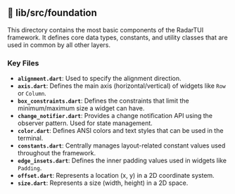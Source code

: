 ## 📁 lib/src/foundation

This directory contains the most basic components of the RadarTUI framework. It defines core data types, constants, and utility classes that are used in common by all other layers.

### Key Files

- **`alignment.dart`**: Used to specify the alignment direction.
- **`axis.dart`**: Defines the main axis (horizontal/vertical) of widgets like `Row` or `Column`.
- **`box_constraints.dart`**: Defines the constraints that limit the minimum/maximum size a widget can have.
- **`change_notifier.dart`**: Provides a change notification API using the observer pattern. Used for state management.
- **`color.dart`**: Defines ANSI colors and text styles that can be used in the terminal.
- **`constants.dart`**: Centrally manages layout-related constant values used throughout the framework.
- **`edge_insets.dart`**: Defines the inner padding values used in widgets like `Padding`.
- **`offset.dart`**: Represents a location (x, y) in a 2D coordinate system.
- **`size.dart`**: Represents a size (width, height) in a 2D space.